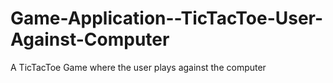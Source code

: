 # Game-Application--TicTacToe-User-Against-Computer
A TicTacToe Game where the user plays against the computer
